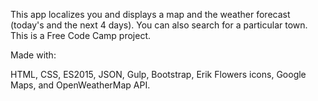 This app localizes you and displays a map and the weather forecast (today's and the next 4 days).
You can also search for a particular town.
This is a Free Code Camp project.

Made with:

HTML, CSS, ES2015, JSON, Gulp, Bootstrap, Erik Flowers icons, Google Maps, and OpenWeatherMap API.